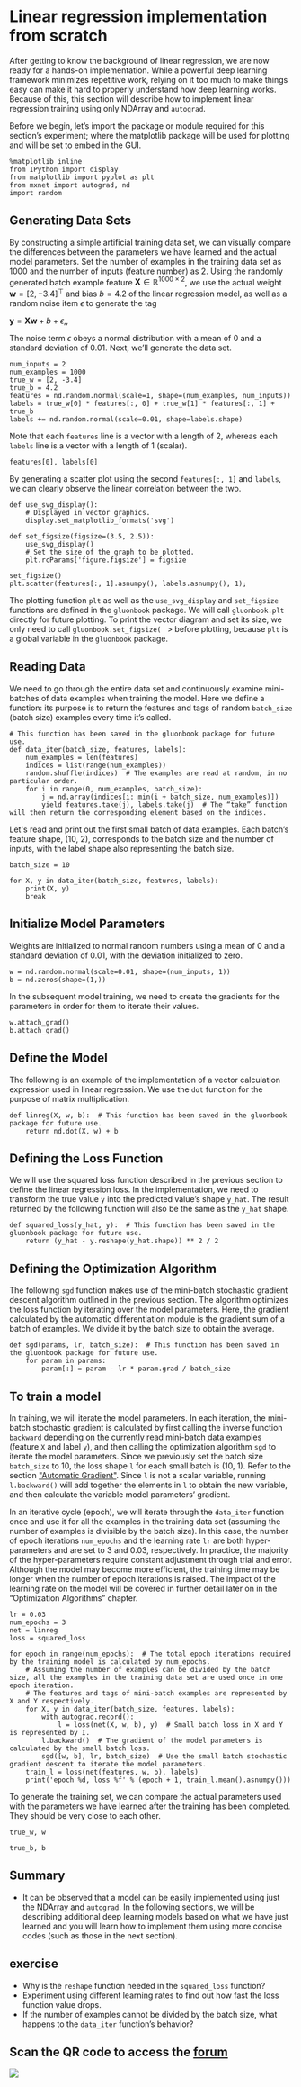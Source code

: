 # Linear regression implementation from scratch

After getting to know the background of linear regression, we are now ready for a hands-on implementation.  While a powerful deep learning framework minimizes repetitive work, relying on it too much to make things easy can make it hard to properly understand how deep learning works.    Because of this, this section will describe how to implement linear regression training using only NDArray and `autograd`.

Before we begin, let’s import the package or module required for this section’s experiment; where the matplotlib package will be used for plotting and will be set to embed in the GUI. 

```{.python .input  n=1}
%matplotlib inline
from IPython import display
from matplotlib import pyplot as plt
from mxnet import autograd, nd
import random
```

## Generating Data Sets

By constructing a simple artificial training data set, we can visually compare the differences between the parameters we have learned and the actual model parameters.  Set the number of examples in the training data set as 1000 and the number of inputs (feature number) as 2.  Using the randomly generated batch example feature $\boldsymbol{X}\in \mathbb{R}^{1000 \times 2}$, we use the actual weight $\boldsymbol{w} = [2, -3.4]^\top$ and bias $b = 4.2$ of the linear regression model, as well as a random noise item $\epsilon$ to generate the tag

$\boldsymbol{y}= \boldsymbol{X}\boldsymbol{w} + b + \epsilon,$,

The noise term $\epsilon$ obeys a normal distribution with a mean of 0 and a standard deviation of 0.01. Next, we’ll generate the data set. 

```{.python .input  n=2}
num_inputs = 2
num_examples = 1000
true_w = [2, -3.4]
true_b = 4.2
features = nd.random.normal(scale=1, shape=(num_examples, num_inputs))
labels = true_w[0] * features[:, 0] + true_w[1] * features[:, 1] + true_b
labels += nd.random.normal(scale=0.01, shape=labels.shape)
```

Note that each `features` line is a vector with a length of 2, whereas each  `labels` line is a vector with a length of 1 (scalar).

```{.python .input  n=3}
features[0], labels[0]
```

By generating a scatter plot using the second `features[:, 1]` and `labels`, we can clearly observe the linear correlation between the two.

```{.python .input  n=4}
def use_svg_display():
    # Displayed in vector graphics.
    display.set_matplotlib_formats('svg')

def set_figsize(figsize=(3.5, 2.5)):
    use_svg_display()
    # Set the size of the graph to be plotted.
    plt.rcParams['figure.figsize'] = figsize

set_figsize()
plt.scatter(features[:, 1].asnumpy(), labels.asnumpy(), 1);
```

The plotting function `plt` as well as the `use_svg_display` and `set_figsize` functions are defined in the `gluonbook` package. We will call `gluonbook.plt` directly for future plotting. To print the vector diagram and set its size, we only need to call  `gluonbook.set_figsize( `  >  before plotting, because `plt` is a global variable in the `gluonbook` package.


## Reading Data

We need to go through the entire data set and continuously examine mini-batches of data examples when training the model.   Here we define a function: its purpose is to return the features and tags of random `batch_size` (batch size) examples every time it’s called.

```{.python .input  n=5}
# This function has been saved in the gluonbook package for future use.
def data_iter(batch_size, features, labels):
    num_examples = len(features)
    indices = list(range(num_examples))
    random.shuffle(indices)  # The examples are read at random, in no particular order. 
    for i in range(0, num_examples, batch_size):
        j = nd.array(indices[i: min(i + batch_size, num_examples)])
        yield features.take(j), labels.take(j)  # The “take” function will then return the corresponding element based on the indices. 
```

Let's read and print out the first small batch of data examples. Each batch’s feature shape, (10, 2), corresponds to the batch size and the number of inputs, with the label shape also representing the batch size. 

```{.python .input  n=6}
batch_size = 10

for X, y in data_iter(batch_size, features, labels):
    print(X, y)
    break
```

## Initialize Model Parameters

Weights are initialized to normal random numbers using a mean of 0 and a standard deviation of 0.01, with the deviation  initialized to zero.

```{.python .input  n=7}
w = nd.random.normal(scale=0.01, shape=(num_inputs, 1))
b = nd.zeros(shape=(1,))
```

In the subsequent model training, we need to create the gradients for the parameters in order for them to iterate their values. 

```{.python .input  n=8}
w.attach_grad()
b.attach_grad()
```

## Define the Model

The following is an example of the implementation of a vector calculation expression used in linear regression.   We use the `dot` function for the purpose of matrix multiplication.

```{.python .input  n=9}
def linreg(X, w, b):  # This function has been saved in the gluonbook package for future use.
    return nd.dot(X, w) + b
```

## Defining the Loss Function

We will use the squared loss function described in the previous section to define the linear regression loss. In the implementation, we need to transform the true value `y` into the predicted value’s shape `y_hat`.  The result returned by the following function will also be the same as the `y_hat` shape.

```{.python .input  n=10}
def squared_loss(y_hat, y):  # This function has been saved in the gluonbook package for future use.
    return (y_hat - y.reshape(y_hat.shape)) ** 2 / 2
```

## Defining the Optimization Algorithm

The following `sgd` function makes use of the mini-batch stochastic gradient descent algorithm outlined in the previous section. The algorithm optimizes the loss function by iterating over the model parameters. Here, the gradient calculated by the automatic differentiation module is the gradient sum of a batch of examples.   We divide it by the batch size to obtain the average.

```{.python .input  n=11}
def sgd(params, lr, batch_size):  # This function has been saved in the gluonbook package for future use.
    for param in params:
        param[:] = param - lr * param.grad / batch_size
```

## To train a model

In training, we will iterate the model parameters. In each iteration, the mini-batch stochastic gradient is calculated by first calling the inverse function `backward` depending on the currently read mini-batch data examples (feature `X` and label `y`), and then calling the optimization algorithm `sgd` to iterate the model parameters. Since we previously set the batch size `batch_size` to 10, the loss shape `l` for each small batch is (10, 1). Refer to the section ["Automatic Gradient"](../chapter_prerequisite/autograd.md). Since `l` is not a scalar variable, running `l.backward()` will add together the elements in `l` to obtain the new variable, and then calculate the variable model parameters’ gradient.

In an iterative cycle (epoch), we will iterate through the `data_iter` function once and use it for all the examples in the training data set (assuming the number of examples is divisible by the batch size). In this case, the number of epoch iterations `num_epochs` and the learning rate `lr` are both hyper-parameters and are set to 3 and 0.03, respectively. In practice, the majority of the hyper-parameters require constant adjustment through trial and error.  Although the model may become more efficient, the training time may be longer when the number of epoch iterations is raised.  The impact of the learning rate on the model will be covered in further detail later on in the “Optimization Algorithms” chapter. 

```{.python .input  n=12}
lr = 0.03
num_epochs = 3
net = linreg
loss = squared_loss

for epoch in range(num_epochs):  # The total epoch iterations required by the training model is calculated by num_epochs.
    # Assuming the number of examples can be divided by the batch size, all the examples in the training data set are used once in one epoch iteration. 
    # The features and tags of mini-batch examples are represented by X and Y respectively.  
    for X, y in data_iter(batch_size, features, labels):
        with autograd.record():
            l = loss(net(X, w, b), y)  # Small batch loss in X and Y is represented by I.
        l.backward()  # The gradient of the model parameters is calculated by the small batch loss. 
        sgd([w, b], lr, batch_size)  # Use the small batch stochastic gradient descent to iterate the model parameters. 
    train_l = loss(net(features, w, b), labels)
    print('epoch %d, loss %f' % (epoch + 1, train_l.mean().asnumpy()))
```

To generate the training set, we can compare the actual parameters used with the parameters we have learned after the training has been completed.  They should be very close to each other.

```{.python .input  n=13}
true_w, w
```

```{.python .input  n=14}
true_b, b
```

## Summary

* It can be observed that a model can be easily implemented using just the NDArray and `autograd`. In the following sections, we will be describing additional deep learning models based on what we have just learned and you will learn how to implement them using more concise codes (such as those in the next section).


## exercise

* Why is the `reshape` function needed in the `squared_loss` function?
* Experiment using different learning rates to find out how fast the loss function value drops. 
* If the number of examples cannot be divided by the batch size, what happens to the `data_iter` function’s behavior?


## Scan the QR code to access the [forum](https://discuss.gluon.ai/t/topic/743)

![](../img/qr_linear-regression-scratch.svg)
